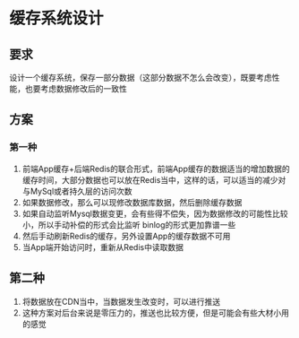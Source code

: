 # 缓存系统设计

## 要求

设计一个缓存系统，保存一部分数据（这部分数据不怎么会改变），既要考虑性能，也要考虑数据修改后的一致性

## 方案

### 第一种

1. 前端App缓存+后端Redis的联合形式，前端App缓存的数据适当的增加数据的缓存时间，大部分数据也可以放在Redis当中，这样的话，可以适当的减少对与MySql或者持久层的访问次数
2. 如果数据修改，那么可以现修改数据库数据，然后删除缓存数据
3. 如果自动监听Mysql数据变更，会有些得不偿失，因为数据修改的可能性比较小，所以手动补偿的形式会比监听 binlog的形式更加靠谱一些
4. 然后手动刷新Redis的缓存，另外设置App的缓存数据不可用
5. 当App端开始访问时，重新从Redis中读取数据

## 第二种

1. 将数据放在CDN当中，当数据发生改变时，可以进行推送
2. 这种方案对后台来说是零压力的，推送也比较方便，但是可能会有些大材小用的感觉